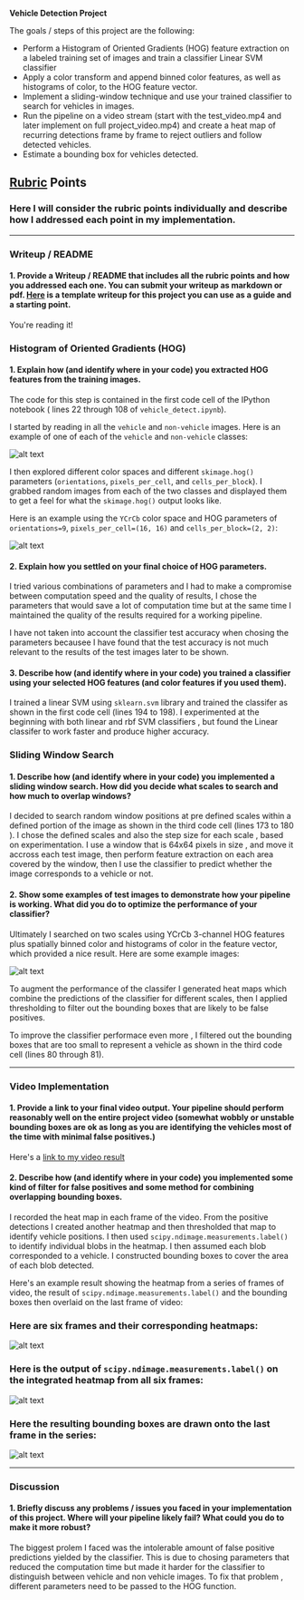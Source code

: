 
**Vehicle Detection Project**

The goals / steps of this project are the following:

* Perform a Histogram of Oriented Gradients (HOG) feature extraction on a labeled training set of images and train a classifier Linear SVM classifier
* Apply a color transform and append binned color features, as well as histograms of color, to the HOG feature vector. 
* Implement a sliding-window technique and use your trained classifier to search for vehicles in images.
* Run the pipeline on a video stream (start with the test_video.mp4 and later implement on full project_video.mp4) and create a heat map of recurring detections frame by frame to reject outliers and follow detected vehicles.
* Estimate a bounding box for vehicles detected.

[//]: # (Image References)
[image1]: ./examples/car_and_notcar.jpg
[image2]: ./examples/car_not_car_hog.jpg
[image3]: ./examples/sliding_windows.jpg
[image4]: ./examples/all_test_images.jpg
[image5]: ./examples/video_frames.jpg
[image6]: ./examples/labeled.jpg
[image7]: ./examples/final_image.jpg
[video1]: ./project_video.mp4

## [Rubric](https://review.udacity.com/#!/rubrics/513/view) Points
### Here I will consider the rubric points individually and describe how I addressed each point in my implementation.  

---
### Writeup / README

#### 1. Provide a Writeup / README that includes all the rubric points and how you addressed each one.  You can submit your writeup as markdown or pdf.  [Here](https://github.com/udacity/CarND-Vehicle-Detection/blob/master/writeup_template.md) is a template writeup for this project you can use as a guide and a starting point.  

You're reading it!

### Histogram of Oriented Gradients (HOG)

#### 1. Explain how (and identify where in your code) you extracted HOG features from the training images.

The code for this step is contained in the first code cell of the IPython notebook ( lines 22 through 108 of  `vehicle_detect.ipynb`).  

I started by reading in all the `vehicle` and `non-vehicle` images.  Here is an example of one of each of the `vehicle` and `non-vehicle` classes:

![alt text][image1]

I then explored different color spaces and different `skimage.hog()` parameters (`orientations`, `pixels_per_cell`, and `cells_per_block`).  I grabbed random images from each of the two classes and displayed them to get a feel for what the `skimage.hog()` output looks like.

Here is an example using the `YCrCb` color space and HOG parameters of `orientations=9`, `pixels_per_cell=(16, 16)` and `cells_per_block=(2, 2)`:


![alt text][image2]

#### 2. Explain how you settled on your final choice of HOG parameters.

I tried various combinations of parameters and I had to make a compromise between computation speed and the quality of results, I chose the parameters that would save a lot of computation time but at the same time I maintained the quality of the results required for a working pipeline.

I have not taken into account the classifier test accuracy when chosing the parameters becausee I have found that the test accuracy is not much relevant to the results of the test images later to be shown.   

#### 3. Describe how (and identify where in your code) you trained a classifier using your selected HOG features (and color features if you used them).

I trained a linear SVM using `sklearn.svm` library and trained the classifer as shown in the first  code cell (lines 194 to 198).
I experimented at the beginning with both linear and rbf SVM classifiers , but found the Linear classifer to work faster and produce higher accuracy.

### Sliding Window Search

#### 1. Describe how (and identify where in your code) you implemented a sliding window search.  How did you decide what scales to search and how much to overlap windows?

I decided to search random window positions at pre defined scales within a defined portion of the image as shown in the third code cell (lines 173 to 180 ).
I chose the defined scales and also the step size for each scale , based on experimentation.
I use a window that is 64x64 pixels in size , and move it accross each test image, then perform feature extraction on each area covered by the window, then I use the classifier to predict whether the image corresponds to a vehicle or not.



#### 2. Show some examples of test images to demonstrate how your pipeline is working.  What did you do to optimize the performance of your classifier?

Ultimately I searched on two scales using YCrCb 3-channel HOG features plus spatially binned color and histograms of color in the feature vector, which provided a nice result.  Here are some example images:

![alt text][image4]

To augment the performance of the classifer I generated heat maps which combine the predictions of the classifier for different scales, then I applied thresholding to filter out the bounding boxes that are likely to be false positives.

To improve the classifier performace even more , I filtered out the bounding boxes that are too small to represent a vehicle as shown in the third code cell (lines 80 through 81).

---

### Video Implementation

#### 1. Provide a link to your final video output.  Your pipeline should perform reasonably well on the entire project video (somewhat wobbly or unstable bounding boxes are ok as long as you are identifying the vehicles most of the time with minimal false positives.)
Here's a [link to my video result](./project_video.mp4)


#### 2. Describe how (and identify where in your code) you implemented some kind of filter for false positives and some method for combining overlapping bounding boxes.

I recorded the heat map in each frame of the video.  From the positive detections I created another heatmap and then thresholded that map to identify vehicle positions.  I then used `scipy.ndimage.measurements.label()` to identify individual blobs in the heatmap.  I then assumed each blob corresponded to a vehicle.  I constructed bounding boxes to cover the area of each blob detected.  

Here's an example result showing the heatmap from a series of frames of video, the result of `scipy.ndimage.measurements.label()` and the bounding boxes then overlaid on the last frame of video:

### Here are six frames and their corresponding heatmaps:

![alt text][image5]

### Here is the output of `scipy.ndimage.measurements.label()` on the integrated heatmap from all six frames:
![alt text][image6]

### Here the resulting bounding boxes are drawn onto the last frame in the series:
![alt text][image7]



---

### Discussion

#### 1. Briefly discuss any problems / issues you faced in your implementation of this project.  Where will your pipeline likely fail?  What could you do to make it more robust?

The biggest prolem I faced was the intolerable amount of false positive predictions yielded by the classifier. This is due to chosing parameters that reduced the computation time but made it harder for the classifier to distinguish between vehicle and non vehicle images. To fix that problem , different parameters need to be passed to the HOG function. 

